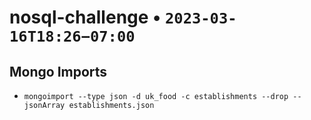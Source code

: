 # nosql-challenge • `2023-03-16T18:26−07:00`

## Mongo Imports
- `mongoimport --type json -d uk_food -c establishments --drop --jsonArray establishments.json`
